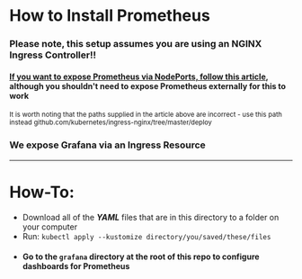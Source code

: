 # How to Install Prometheus

### Please note, this setup assumes you are using an NGINX Ingress Controller!! 
#### [If you want to expose Prometheus via NodePorts, follow this article](https://kubernetes.github.io/ingress-nginx/user-guide/monitoring/), although you shouldn't need to expose Prometheus externally for this to work

<small>It is worth noting that the paths supplied in the article above are incorrect - use this path instead github.com/kubernetes/ingress-nginx/tree/master/deploy</small>

### We expose Grafana via an Ingress Resource

---

# How-To:

- Download all of the ***YAML*** files that are in this directory to a folder on your computer
- Run: `kubectl apply --kustomize directory/you/saved/these/files`
- #### Go to the `grafana` directory at the root of this repo to configure dashboards for Prometheus
